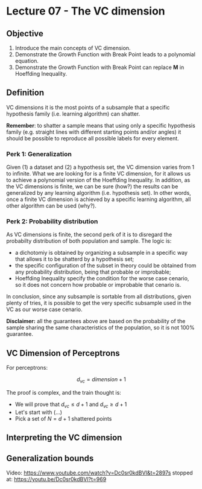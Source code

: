 # Lecture 07 - The VC dimension

## Objective
1. Introduce the main concepts of VC dimension.
2. Demonstrate the Growth Function with Break Point leads to a polynomial equation.
3. Demonstrate the Growth Function with Break Point can replace **M** in Hoeffding Inequality.

## Definition
VC dimensions it is the most points of a subsample that a specific hypothesis family (i.e. learning algorithm) can shatter.

**Remember**: to shatter a sample means that using only a specific hypothesis family (e.g. straight lines with different starting points and/or angles) it should be possible to reproduce all possible labels for every element.


### Perk 1: Generalization
Given (1) a dataset and (2) a hypothesis set, the VC dimension varies from 1 to infinite. What we are looking for is a finite VC dimension, for it allows us to achieve a polynomial version of the Hoeffding Inequality. In addition, as the VC dimensions is finite, we can be sure (how?) the results can be generalized by any learning algorithm (i.e. hypothesis set). In other words, once a finite VC dimension is achieved by a specific learning algorithm, all other algorithm can be used (why?). 

### Perk 2: Probability distribution
As VC dimensions is finite, the second perk of it is to disregard the probabilty distribution of both population and sample. The logic is:

- a dichotomiy is obtained by organizing a subsample in a specific way that allows it to be shatterd by a hypothesis set;
- the specific configuration of the subset in theory could be obtained from any probability distribution, being that probable or improbable;
- Hoeffding Inequality specify the condition for the worse case cenario, so it does not concern how probable or improbable that cenario is.

In conclusion, since any subsample is sortable from all distributions, given plenty of tries, it is possible to get the very specific subsample used in the VC as our worse case cenario.


**Disclaimer:**
all the guarantees above are based on the probability of the sample sharing the same characteristics of the population, so it is not 100% guarantee.

## VC Dimension of Perceptrons

For perceptrons:

$$d_{vc} = dimension + 1$$

The proof is complex, and the train thought is:
- We will prove that $d_{vc} \leq d + 1$ and $d_{vc} \geq d + 1$
- Let's start with (...)
- Pick a set of $N = d + 1$ shattered points

## Interpreting the VC dimension

## Generalization bounds


Video: https://www.youtube.com/watch?v=Dc0sr0kdBVI&t=2897s
stopped at: https://youtu.be/Dc0sr0kdBVI?t=969
